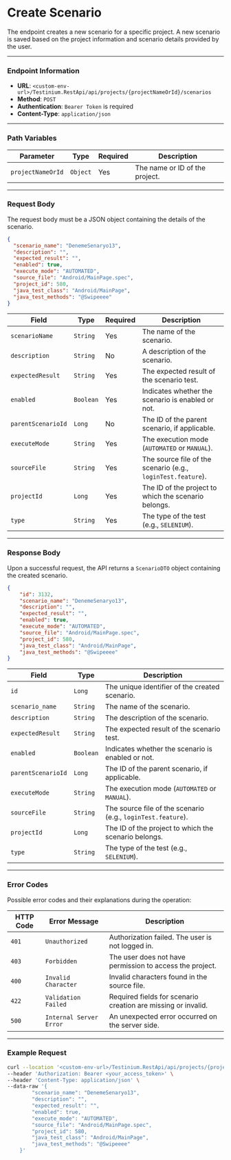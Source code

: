 # Create Scenario

The endpoint creates a new scenario for a specific project. A new scenario is saved based on the project information and scenario details provided by the user.

***

### Endpoint Information

* **URL**: `<custom-env-url>/Testinium.RestApi/api/projects/{projectNameOrId}/scenarios`
* **Method**: `POST`
* **Authentication**: `Bearer Token` is required
* **Content-Type**: `application/json`

***

### Path Variables

| Parameter         | Type     | Required | Description                    |
| ----------------- | -------- | -------- | ------------------------------ |
| `projectNameOrId` | `Object` | Yes      | The name or ID of the project. |

***

### Request Body

The request body must be a JSON object containing the details of the scenario.

```json
{
  "scenario_name": "DenemeSenaryo13",
  "description": "",
  "expected_result": "",
  "enabled": true,
  "execute_mode": "AUTOMATED",
  "source_file": "Android/MainPage.spec",
  "project_id": 580,
  "java_test_class": "Android/MainPage",
  "java_test_methods": "@Swipeeee"
}
```

| Field              | Type      | Required | Description                                                  |
| ------------------ | --------- | -------- | ------------------------------------------------------------ |
| `scenarioName`     | `String`  | Yes      | The name of the scenario.                                    |
| `description`      | `String`  | No       | A description of the scenario.                               |
| `expectedResult`   | `String`  | Yes      | The expected result of the scenario test.                    |
| `enabled`          | `Boolean` | Yes      | Indicates whether the scenario is enabled or not.            |
| `parentScenarioId` | `Long`    | No       | The ID of the parent scenario, if applicable.                |
| `executeMode`      | `String`  | Yes      | The execution mode (`AUTOMATED` or `MANUAL`).                |
| `sourceFile`       | `String`  | Yes      | The source file of the scenario (e.g., `loginTest.feature`). |
| `projectId`        | `Long`    | Yes      | The ID of the project to which the scenario belongs.         |
| `type`             | `String`  | Yes      | The type of the test (e.g., `SELENIUM`).                     |

***

### Response Body

Upon a successful request, the API returns a `ScenarioDTO` object containing the created scenario.

```json
{
    "id": 3132,
    "scenario_name": "DenemeSenaryo13",
    "description": "",
    "expected_result": "",
    "enabled": true,
    "execute_mode": "AUTOMATED",
    "source_file": "Android/MainPage.spec",
    "project_id": 580,
    "java_test_class": "Android/MainPage",
    "java_test_methods": "@Swipeeee"
}
```

| Field              | Type      | Description                                                  |
| ------------------ | --------- | ------------------------------------------------------------ |
| `id`               | `Long`    | The unique identifier of the created scenario.               |
| `scenario_name`    | `String`  | The name of the scenario.                                    |
| `description`      | `String`  | The description of the scenario.                             |
| `expectedResult`   | `String`  | The expected result of the scenario test.                    |
| `enabled`          | `Boolean` | Indicates whether the scenario is enabled or not.            |
| `parentScenarioId` | `Long`    | The ID of the parent scenario, if applicable.                |
| `executeMode`      | `String`  | The execution mode (`AUTOMATED` or `MANUAL`).                |
| `sourceFile`       | `String`  | The source file of the scenario (e.g., `loginTest.feature`). |
| `projectId`        | `Long`    | The ID of the project to which the scenario belongs.         |
| `type`             | `String`  | The type of the test (e.g., `SELENIUM`).                     |

***

### Error Codes

Possible error codes and their explanations during the operation:

| HTTP Code | Error Message           | Description                                                   |
| --------- | ----------------------- | ------------------------------------------------------------- |
| `401`     | `Unauthorized`          | Authorization failed. The user is not logged in.              |
| `403`     | `Forbidden`             | The user does not have permission to access the project.      |
| `400`     | `Invalid Character`     | Invalid characters found in the source file.                  |
| `422`     | `Validation Failed`     | Required fields for scenario creation are missing or invalid. |
| `500`     | `Internal Server Error` | An unexpected error occurred on the server side.              |

***

### Example Request

```bash
curl --location '<custom-env-url>/Testinium.RestApi/api/projects/{projectNameOrId}/scenarios' \
--header 'Authorization: Bearer <your_access_token>' \
--header 'Content-Type: application/json' \
--data-raw '{
        "scenario_name": "DenemeSenaryo13",
        "description": "",
        "expected_result": "",
        "enabled": true,
        "execute_mode": "AUTOMATED",
        "source_file": "Android/MainPage.spec",
        "project_id": 580,
        "java_test_class": "Android/MainPage",
        "java_test_methods": "@Swipeeee"
    }'
```
